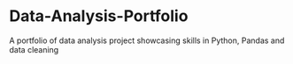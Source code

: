 # Data-Analysis-Portfolio
A portfolio of data analysis project showcasing skills in Python, Pandas and data cleaning
